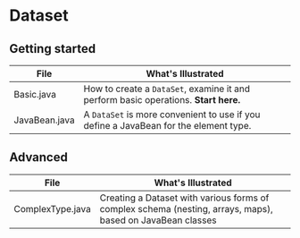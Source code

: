 # Dataset

## Getting started

| File                  | What's Illustrated    |
|-----------------------|-----------------------|
| Basic.java      | How to create a `DataSet`, examine it and perform basic operations. **Start here.** |
| JavaBean.java       | A `DataSet` is more convenient to use if you define a JavaBean for the element type. |

## Advanced

| File                  | What's Illustrated    |
|-----------------------|-----------------------|
| ComplexType.java   | Creating a Dataset with various forms of complex schema (nesting, arrays, maps), based on JavaBean classes |